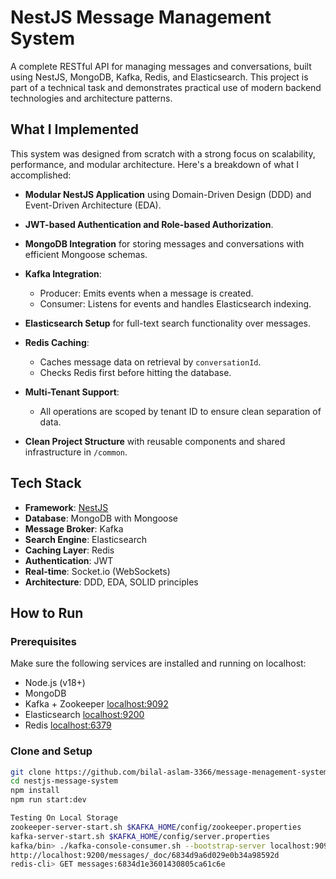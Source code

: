 # NestJS Message Management System

A complete RESTful API for managing messages and conversations, built using NestJS, MongoDB, Kafka, Redis, and Elasticsearch. This project is part of a technical task and demonstrates practical use of modern backend technologies and architecture patterns.

## What I Implemented

This system was designed from scratch with a strong focus on scalability, performance, and modular architecture. Here's a breakdown of what I accomplished:

- **Modular NestJS Application** using Domain-Driven Design (DDD) and Event-Driven Architecture (EDA).
- **JWT-based Authentication and Role-based Authorization**.
- **MongoDB Integration** for storing messages and conversations with efficient Mongoose schemas.
- **Kafka Integration**:
  - Producer: Emits events when a message is created.
  - Consumer: Listens for events and handles Elasticsearch indexing.
- **Elasticsearch Setup** for full-text search functionality over messages.
- **Redis Caching**:
  - Caches message data on retrieval by `conversationId`.
  - Checks Redis first before hitting the database.

- **Multi-Tenant Support**:
  - All operations are scoped by tenant ID to ensure clean separation of data.
- **Clean Project Structure** with reusable components and shared infrastructure in `/common`.

## Tech Stack

- **Framework**: [NestJS](https://nestjs.com)
- **Database**: MongoDB with Mongoose
- **Message Broker**: Kafka
- **Search Engine**: Elasticsearch
- **Caching Layer**: Redis
- **Authentication**: JWT
- **Real-time**: Socket.io (WebSockets)
- **Architecture**: DDD, EDA, SOLID principles

## How to Run

### Prerequisites

Make sure the following services are installed and running on localhost:

- Node.js (v18+)
- MongoDB   
- Kafka + Zookeeper   <localhost:9092>
- Elasticsearch       <localhost:9200>
- Redis               <localhost:6379>

### Clone and Setup

```bash
git clone https://github.com/bilal-aslam-3366/message-menagement-system-Task.git
cd nestjs-message-system
npm install
npm run start:dev

Testing On Local Storage
zookeeper-server-start.sh $KAFKA_HOME/config/zookeeper.properties
kafka-server-start.sh $KAFKA_HOME/config/server.properties
kafka/bin> ./kafka-console-consumer.sh --bootstrap-server localhost:9092 --topic kafka_topic_for_request_message --group message-group
http://localhost:9200/messages/_doc/6834d9a6d029e0b34a98592d
redis-cli> GET messages:6834d1e3601430805ca61c6e

